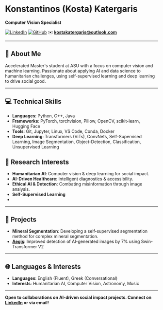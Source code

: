 # Konstantinos (Kosta) Katergaris

**Computer Vision Specialist**

[![LinkedIn](https://img.shields.io/badge/-LinkedIn-blue?style=flat&logo=linkedin&logoColor=white)](https://www.linkedin.com/in/kostakat) [![GitHub](https://img.shields.io/badge/-GitHub-black?style=flat&logo=github&logoColor=white)](https://github.com/KostaKat)  ✉️ **kostakatergaris@outlook.com**  

---

## 📖 About Me

Accelerated Master's student at ASU with a focus on computer vision and machine learning. Passionate about applying AI and data science to humanitarian challenges, using self-supervised learning and deep learning to drive social good.

---

## 💻 Technical Skills

- **Languages**: Python, C++, Java
- **Frameworks**: PyTorch, torchvision, Pillow, OpenCV, scikit-learn, Hugging Face
- **Tools**: Git, Jupyter, Linux, VS Code, Conda, Docker
- **Deep Learning**: Transformers (ViTs), ConvNets, Self-Supervised Learning, Image Segmentation, Object-Detection, Classification, Unsupervised Learning

## 🔬 Research Interests

- **Humanitarian AI**: Computer vision & deep learning for social impact.
- **AI-Driven Healthcare**: Intelligent diagnostics & accessibility.
- **Ethical AI & Detection**: Combating misinformation through image analysis.
- **Self-Supervised Learning**
- 
---

## 📂 Projects

- **Mineral Segmentation**: Developing a self-supervised segmentation method for complex mineral segmentation.
- **[Aegis](https://github.com/KostaKat/Aegis)**: Improved detection of AI-generated images by 7% using Swin-Transformer V2 

---

## 🌐 Languages & Interests

- **Languages**: English (Fluent), Greek (Conversational)
- **Interests**: Humanitarian AI, Computer Vision, Astronomy, Music

---

**Open to collaborations on AI-driven social impact projects. Connect on [LinkedIn](https://www.linkedin.com/in/kostakat) or via email!**
